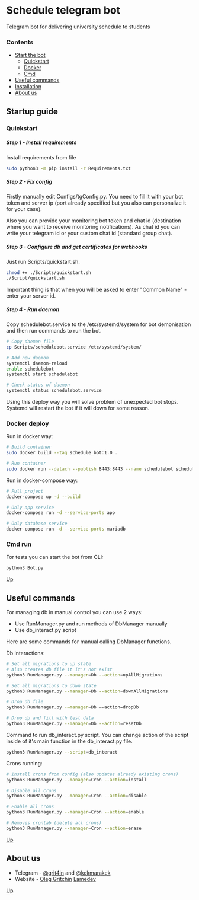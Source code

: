 # Schedule telegram bot

Telegram bot for delivering university schedule to students


### Contents

- [Start the bot](#start-the-bot)
    - [Quickstart](#quickstart)
    - [Docker](#docker-deploy)
    - [Cmd](#cmd)
- [Useful commands](#useful-commands)
- [Installation](#installation)
- [About us](#about-us)


## Startup guide

### Quickstart
##### Step 1 - Install requirements
Install requirements from file
```bash
sudo python3 -m pip install -r Requirements.txt
```

##### Step 2 - Fix config
Firstly manually edit Configs/tgConfig.py. You need to fill it with your bot token and server ip (port already specified but you also can personalize it for your case).

Also you can provide your monitoring bot token and chat id (destination where you want to receive monitoring notifications). As chat id you can write your telegram id or your custom chat id (standard group chat).

##### Step 3 - Configure db and get certificates for webhooks

Just run Scripts/quickstart.sh.
```bash
chmod +x ./Scripts/quickstart.sh
./Script/quickstart.sh
``` 
Important thing is that when you will be asked to enter "Common Name" - enter your server id.

##### Step 4 - Run daemon

Copy schedulebot.service to the /etc/systemd/system for bot demonisation and then run commands to run the bot.
```bash
# Copy daemon file
cp Scripts/schedulebot.service /etc/systemd/system/

# Add new daemon
systemctl daemon-reload
enable schedulebot
systemctl start schedulebot

# Check status of daemon
systemctl status schedulebot.service
```

Using this deploy way you will solve problem of unexpected bot stops. Systemd will restart the bot if it will down for some reason.

### Docker deploy
Run in docker way:
```bash
# Build container
sudo docker build --tag schedule_bot:1.0 .

# Run container
sudo docker run --detach --publish 8443:8443 --name schedulebot schedule_bot:1.0
```
Run in docker-compose way:
```bash
# Full project
docker-compose up -d --build

# Only app service
docker-compose run -d --service-ports app

# Only database service
docker-compose run -d --service-ports mariadb
```

### Cmd run
For tests you can start the bot from CLI:
```bash
python3 Bot.py
```

[Up](#schedule-telegram-bot)


## Useful commands


For managing db in manual control you can use 2 ways:

* Use RunManager.py and run methods of DbManager manually
* Use db_interact.py script

Here are some commands for manual calling DbManager functions.

Db interactions:

```bash
# Set all migrations to up state 
# Also creates db file it it's not exist
python3 RunManager.py --manager=Db --action=upAllMigrations

# Set all migrations to down state 
python3 RunManager.py --manager=Db --action=downAllMigrations

# Drop db file
python3 RunManager.py -—manager=Db —-action=dropDb

# Drop dp and fill with test data
python3 RunManager.py --manager=Db --action=resetDb 
```


Command to run db_interact.py script. You can change action of the script inside of it's main function in the db_interact.py file.
```bash
python3 RunManager.py --script=db_interact
```

Crons running:

```bash
# Install crons from config (also updates already existing crons)
python3 RunManager.py --manager=Cron --action=install

# Disable all crons
python3 RunManager.py --manager=Cron --action=disable

# Enable all crons
python3 RunManager.py --manager=Cron --action=enable

# Removes crontab (delete all crons)
python3 RunManager.py --manager=Cron --action=erase
```

[Up](#schedule-telegram-bot)


## About us

- Telegram - [@grit4in](https://t.me/grit4in) and [@kekmarakek](https://t.me/kekmarakek)
- Website - [Oleg Gritchin](https://oleg.gritchin.ru) [Lamedev](https://lamedev.ru)

[Up](#schedule-telegram-bot)